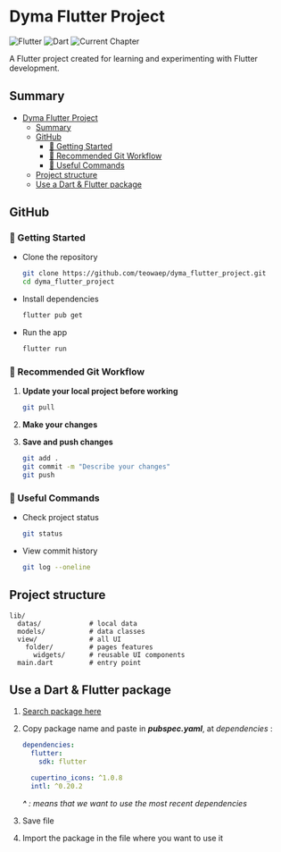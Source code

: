 # Dyma Flutter Project

![Flutter](https://img.shields.io/badge/Flutter-3.22-blue)
![Dart](https://img.shields.io/badge/Dart-3.4-blue)
![Current Chapter](https://img.shields.io/badge/Chapter-75-orange)

A Flutter project created for learning and experimenting with Flutter development.

## Summary

- [Dyma Flutter Project](#dyma-flutter-project)
  - [Summary](#summary)
  - [GitHub](#github)
    - [🚀 Getting Started](#-getting-started)
    - [🔄 Recommended Git Workflow](#-recommended-git-workflow)
    - [📌 Useful Commands](#-useful-commands)
  - [Project structure](#project-structure)
  - [Use a Dart \& Flutter package](#use-a-dart--flutter-package)

## GitHub

### 🚀 Getting Started

- Clone the repository

  ```bash
  git clone https://github.com/teowaep/dyma_flutter_project.git
  cd dyma_flutter_project
  ```

- Install dependencies

  ```bash
  flutter pub get
  ```

- Run the app
  ```bash
  flutter run
  ```

### 🔄 Recommended Git Workflow

1. **Update your local project before working**

   ```bash
   git pull
   ```

2. **Make your changes**

3. **Save and push changes**
   ```bash
   git add .
   git commit -m "Describe your changes"
   git push
   ```

### 📌 Useful Commands

- Check project status

  ```bash
  git status
  ```

- View commit history

  ```bash
  git log --oneline
  ```

## Project structure

```text
lib/
  datas/            # local data
  models/           # data classes
  view/             # all UI
    folder/         # pages features
      widgets/      # reusable UI components
  main.dart         # entry point
```

## Use a Dart & Flutter package

1. [Search package here](https://pub.dev/)
2. Copy package name and paste in _**pubspec.yaml**_, at _dependencies_ :

   ```yaml
   dependencies:
     flutter:
       sdk: flutter

     cupertino_icons: ^1.0.8
     intl: ^0.20.2
   ```

   _**^** : means that we want to use the most recent dependencies_

3. Save file
4. Import the package in the file where you want to use it
